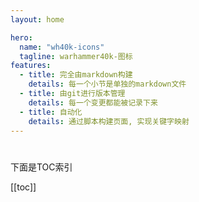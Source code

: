 ```yaml
---
layout: home

hero:
  name: "wh40k-icons"
  tagline: warhammer40k-图标
features:
  - title: 完全由markdown构建
    details: 每一个小节是单独的markdown文件
  - title: 由git进行版本管理
    details: 每一个变更都能被记录下来
  - title: 自动化
    details: 通过脚本构建页面, 实现关键字映射
---
```


#

下面是TOC索引

[[toc]]
